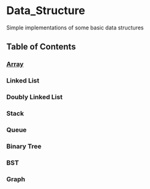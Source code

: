 # Data_Structure
Simple implementations of some basic data structures 
## Table of Contents
### [Array](./Array)
### Linked List
### Doubly Linked List
### Stack
### Queue
### Binary Tree
### BST
### Graph
